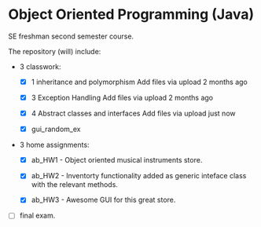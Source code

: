 # Object Oriented Programming (Java)
SE freshman second semester course.

The repository (will) include:

* 3 classwork:
  - [x] 1 inheritance and polymorphism	Add files via upload	2 months ago
  - [x] 3 Exception Handling	Add files via upload	2 months ago
  - [x] 4 Abstract classes and interfaces	Add files via upload	just now
  - [x] gui_random_ex


* 3 home assignments:
  - [x] ab_HW1 - Object oriented musical instruments store.
  - [x] ab_HW2 - Inventorty functionality added as generic inteface class with the relevant methods.
  - [x] ab_HW3 - Awesome GUI for this great store.
   

* [ ] final exam.
